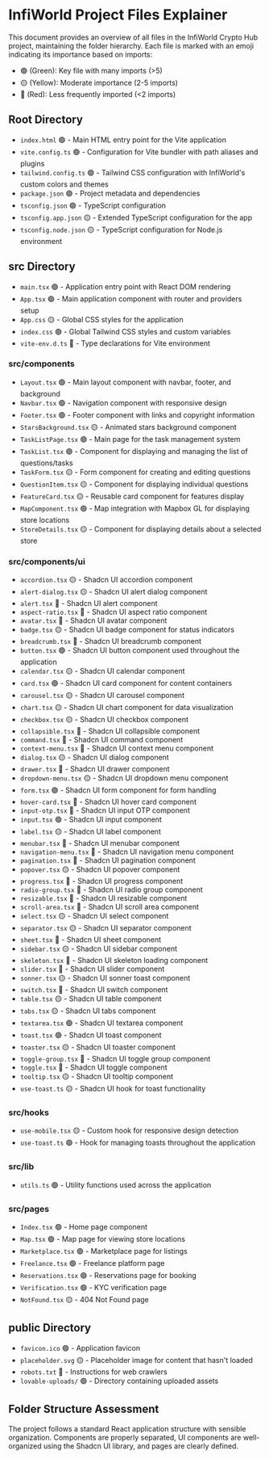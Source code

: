 
# InfiWorld Project Files Explainer

This document provides an overview of all files in the InfiWorld Crypto Hub project, maintaining the folder hierarchy. Each file is marked with an emoji indicating its importance based on imports:

- 🟢 (Green): Key file with many imports (>5)
- 🟡 (Yellow): Moderate importance (2-5 imports)
- 🔴 (Red): Less frequently imported (<2 imports)

## Root Directory

- `index.html` 🟢 - Main HTML entry point for the Vite application
- `vite.config.ts` 🟢 - Configuration for Vite bundler with path aliases and plugins
- `tailwind.config.ts` 🟢 - Tailwind CSS configuration with InfiWorld's custom colors and themes
- `package.json` 🟢 - Project metadata and dependencies
- `tsconfig.json` 🟢 - TypeScript configuration
- `tsconfig.app.json` 🟡 - Extended TypeScript configuration for the app
- `tsconfig.node.json` 🟡 - TypeScript configuration for Node.js environment

## src Directory

- `main.tsx` 🟢 - Application entry point with React DOM rendering
- `App.tsx` 🟢 - Main application component with router and providers setup
- `App.css` 🟡 - Global CSS styles for the application
- `index.css` 🟢 - Global Tailwind CSS styles and custom variables
- `vite-env.d.ts` 🔴 - Type declarations for Vite environment

### src/components

- `Layout.tsx` 🟢 - Main layout component with navbar, footer, and background
- `Navbar.tsx` 🟢 - Navigation component with responsive design
- `Footer.tsx` 🟢 - Footer component with links and copyright information
- `StarsBackground.tsx` 🟡 - Animated stars background component
- `TaskListPage.tsx` 🟢 - Main page for the task management system
- `TaskList.tsx` 🟢 - Component for displaying and managing the list of questions/tasks
- `TaskForm.tsx` 🟡 - Form component for creating and editing questions
- `QuestionItem.tsx` 🟡 - Component for displaying individual questions
- `FeatureCard.tsx` 🟡 - Reusable card component for features display
- `MapComponent.tsx` 🟢 - Map integration with Mapbox GL for displaying store locations
- `StoreDetails.tsx` 🟡 - Component for displaying details about a selected store

### src/components/ui

- `accordion.tsx` 🟡 - Shadcn UI accordion component
- `alert-dialog.tsx` 🟡 - Shadcn UI alert dialog component
- `alert.tsx` 🔴 - Shadcn UI alert component
- `aspect-ratio.tsx` 🔴 - Shadcn UI aspect ratio component
- `avatar.tsx` 🔴 - Shadcn UI avatar component
- `badge.tsx` 🟡 - Shadcn UI badge component for status indicators
- `breadcrumb.tsx` 🔴 - Shadcn UI breadcrumb component
- `button.tsx` 🟢 - Shadcn UI button component used throughout the application
- `calendar.tsx` 🟡 - Shadcn UI calendar component
- `card.tsx` 🟢 - Shadcn UI card component for content containers
- `carousel.tsx` 🟡 - Shadcn UI carousel component
- `chart.tsx` 🟡 - Shadcn UI chart component for data visualization
- `checkbox.tsx` 🟡 - Shadcn UI checkbox component
- `collapsible.tsx` 🔴 - Shadcn UI collapsible component
- `command.tsx` 🔴 - Shadcn UI command component
- `context-menu.tsx` 🔴 - Shadcn UI context menu component
- `dialog.tsx` 🟡 - Shadcn UI dialog component
- `drawer.tsx` 🔴 - Shadcn UI drawer component
- `dropdown-menu.tsx` 🟡 - Shadcn UI dropdown menu component
- `form.tsx` 🟢 - Shadcn UI form component for form handling
- `hover-card.tsx` 🔴 - Shadcn UI hover card component
- `input-otp.tsx` 🔴 - Shadcn UI input OTP component
- `input.tsx` 🟢 - Shadcn UI input component
- `label.tsx` 🟡 - Shadcn UI label component
- `menubar.tsx` 🔴 - Shadcn UI menubar component
- `navigation-menu.tsx` 🔴 - Shadcn UI navigation menu component
- `pagination.tsx` 🔴 - Shadcn UI pagination component
- `popover.tsx` 🟡 - Shadcn UI popover component
- `progress.tsx` 🔴 - Shadcn UI progress component
- `radio-group.tsx` 🔴 - Shadcn UI radio group component
- `resizable.tsx` 🔴 - Shadcn UI resizable component
- `scroll-area.tsx` 🔴 - Shadcn UI scroll area component
- `select.tsx` 🟡 - Shadcn UI select component
- `separator.tsx` 🟡 - Shadcn UI separator component
- `sheet.tsx` 🔴 - Shadcn UI sheet component
- `sidebar.tsx` 🟡 - Shadcn UI sidebar component
- `skeleton.tsx` 🔴 - Shadcn UI skeleton loading component
- `slider.tsx` 🔴 - Shadcn UI slider component
- `sonner.tsx` 🟡 - Shadcn UI sonner toast component
- `switch.tsx` 🔴 - Shadcn UI switch component
- `table.tsx` 🟡 - Shadcn UI table component
- `tabs.tsx` 🟡 - Shadcn UI tabs component
- `textarea.tsx` 🟢 - Shadcn UI textarea component
- `toast.tsx` 🟢 - Shadcn UI toast component
- `toaster.tsx` 🟡 - Shadcn UI toaster component
- `toggle-group.tsx` 🔴 - Shadcn UI toggle group component
- `toggle.tsx` 🔴 - Shadcn UI toggle component
- `tooltip.tsx` 🟡 - Shadcn UI tooltip component
- `use-toast.ts` 🟡 - Shadcn UI hook for toast functionality

### src/hooks

- `use-mobile.tsx` 🟡 - Custom hook for responsive design detection
- `use-toast.ts` 🟢 - Hook for managing toasts throughout the application

### src/lib

- `utils.ts` 🟢 - Utility functions used across the application

### src/pages

- `Index.tsx` 🟢 - Home page component
- `Map.tsx` 🟢 - Map page for viewing store locations
- `Marketplace.tsx` 🟢 - Marketplace page for listings
- `Freelance.tsx` 🟢 - Freelance platform page
- `Reservations.tsx` 🟢 - Reservations page for booking
- `Verification.tsx` 🟢 - KYC verification page
- `NotFound.tsx` 🟡 - 404 Not Found page

## public Directory

- `favicon.ico` 🟢 - Application favicon
- `placeholder.svg` 🟡 - Placeholder image for content that hasn't loaded
- `robots.txt` 🔴 - Instructions for web crawlers
- `lovable-uploads/` 🟢 - Directory containing uploaded assets

## Folder Structure Assessment

The project follows a standard React application structure with sensible organization. Components are properly separated, UI components are well-organized using the Shadcn UI library, and pages are clearly defined.
